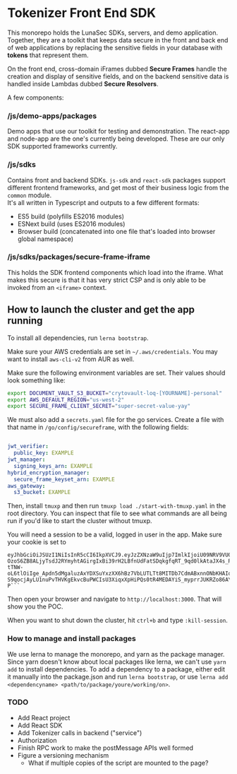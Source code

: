 
# Tokenizer Front End SDK

This monorepo holds the LunaSec SDKs, servers, and demo application.  Together, they are a toolkit that keeps data secure in the front and back end of web applications by replacing the sensitive fields in your database with **tokens** that represent them.

On the front end, cross-domain iFrames dubbed **Secure Frames** handle the creation and display of sensitive fields, and on the backend sensitive data is handled inside Lambdas dubbed **Secure Resolvers**.  

A few components:

### /js/demo-apps/packages
Demo apps that use our toolkit for testing and demonstration.  The react-app and node-app are the one's currently being developed.  These are our only SDK supported frameworks currently.  


### /js/sdks
Contains front and backend SDKs. 
`js-sdk` and `react-sdk` packages support different frontend frameworks, and get most of their business logic from the `common` module.  
It's all written in Typescript and outputs to a few different formats:
- ES5 build (polyfills ES2016 modules)
- ESNext build (uses ES2016 modules)
- Browser build (concatenated into one file that's loaded into browser global namespace)

### /js/sdks/packages/secure-frame-iframe
This holds the SDK frontend components which load into the iframe. What makes this secure is that it has very strict CSP and is only able to be invoked from an `<iframe>` context.


## How to launch the cluster and get the app running
To install all dependencies, run `lerna bootstrap`. 

Make sure your AWS credentials are set in `~/.aws/credentials`.  You may want to install `aws-cli-v2` from AUR as well.

Make sure the following environment variables are set.  Their values should look something like: 
```bash
export DOCUMENT_VAULT_S3_BUCKET="crytovault-loq-[YOURNAME]-personal"
export AWS_DEFAULT_REGION="us-west-2"
export SECURE_FRAME_CLIENT_SECRET="super-secret-value-yay"
```

We must also add a `secrets.yaml` file for the go services. Create a file with that name in `/go/config/secureframe`, with the following fields:
```yaml

jwt_verifier:
  public_key: EXAMPLE
jwt_manager:
  signing_keys_arn: EXAMPLE
hybrid_encryption_manager:
  secure_frame_keyset_arn: EXAMPLE
aws_gateway:
  s3_bucket: EXAMPLE
```

Then, install `tmuxp` and then run `tmuxp load ./start-with-tmuxp.yaml` in the root directory. You can inspect that file to see what commands are all being run if you'd like to start the cluster without tmuxp.

You will need a session to be a valid, logged in user in the app.  Make sure your cookie is set to 
```
eyJhbGciOiJSUzI1NiIsInR5cCI6IkpXVCJ9.eyJzZXNzaW9uIjp7ImlkIjoiU09NRV9VU0VSX0lEIn19.TMO1wxc0scGYAzHonwOs1dQQ_0n8usZEp_PEnJH1MM4SqWuWGeCz6c5waWlL7B4sGpdTMGUM0CMnzfhpyFhGj70C5zwBtf8u76cdzR_GgcQb1QoQswPeF-OzoS6ZB8ALjyTsdJ2RYmyhtAGirgIxBi39rH2LBfnUdFatSDqkgfqRT_9qd0lkAtaJX4s_RWn_9Hw_dv4RkFmwDl30OR3kZgSyHyHbVMqpbigCG5SMD4lVKTYcQx3vws_t6L_frPR3M22lJrlam093DJdRvEm9Kddr6MWSck_jNbyRdTyUN8XJFOLirbiu_GnhHm-tTNW-oL6tlOiIge_Apdn5dMgaluzAxYDXSuYxzXX6hBz7VbLUTLTt8MITDb7CdmABxnnONbKHAIo9U8M06rBfMatKWZJrOUvcMHTX7TNuh_c5H-S9qocjAyLU1nuPvTHVKgEkvcBuPWCIsU3XiqxXpHiPQs0tR4MEDAYiS_myprrJUKRZo86AY9DlG5Yd5giPaX-P```
```
Then open your browser and navigate to `http://localhost:3000`. That will show you the POC.

When you want to shut down the cluster, hit `ctrl+b` and type `:kill-session`.  

### How to manage and install packages
We use lerna to manage the monorepo, and yarn as the package manager.  Since yarn doesn't know about local packages like lerna,
we can't use `yarn add` to install dependencies. To add a dependency to a package, either edit it 
manually into the package.json and run `lerna bootstrap`, or use `lerna add <dependencyname> <path/to/package/youre/working/on>`.

### TODO
- Add React project
- Add React SDK
- Add Tokenizer calls in backend ("service")
- Authorization
- Finish RPC work to make the postMessage APIs well formed
- Figure a versioning mechanism
  - What if multiple copies of the script are mounted to the page?

